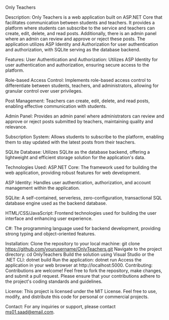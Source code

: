 Only Teachers

Description:
Only Teachers is a web application built on ASP.NET Core that facilitates communication between students and teachers. It provides a platform where students can subscribe to the service and teachers can create, edit, delete, and read posts. Additionally, there is an admin panel where an admin can review and approve or reject these posts. The application utilizes ASP Identity and Authorization for user authentication and authorization, with SQLite serving as the database backend.

Features:
User Authentication and Authorization: Utilizes ASP Identity for user authentication and authorization, ensuring secure access to the platform.

Role-based Access Control: Implements role-based access control to differentiate between students, teachers, and administrators, allowing for granular control over user privileges.

Post Management: Teachers can create, edit, delete, and read posts, enabling effective communication with students.

Admin Panel: Provides an admin panel where administrators can review and approve or reject posts submitted by teachers, maintaining quality and relevance.

Subscription System: Allows students to subscribe to the platform, enabling them to stay updated with the latest posts from their teachers.

SQLite Database: Utilizes SQLite as the database backend, offering a lightweight and efficient storage solution for the application's data.

Technologies Used:
ASP.NET Core: The framework used for building the web application, providing robust features for web development.

ASP Identity: Handles user authentication, authorization, and account management within the application.

SQLite: A self-contained, serverless, zero-configuration, transactional SQL database engine used as the backend database.

HTML/CSS/JavaScript: Frontend technologies used for building the user interface and enhancing user experience.

C#: The programming language used for backend development, providing strong typing and object-oriented features.

Installation:
Clone the repository to your local machine:
git clone https://github.com/yourusername/OnlyTeachers.git
Navigate to the project directory:
cd OnlyTeachers
Build the solution using Visual Studio or the .NET CLI:
dotnet build
Run the application:
dotnet run
Access the application in your web browser at http://localhost:5000.
Contributing:
Contributions are welcome! Feel free to fork the repository, make changes, and submit a pull request. Please ensure that your contributions adhere to the project's coding standards and guidelines.

License:
This project is licensed under the MIT License. Feel free to use, modify, and distribute this code for personal or commercial projects.

Contact:
For any inquiries or support, please contact ms01.saad@email.com.

